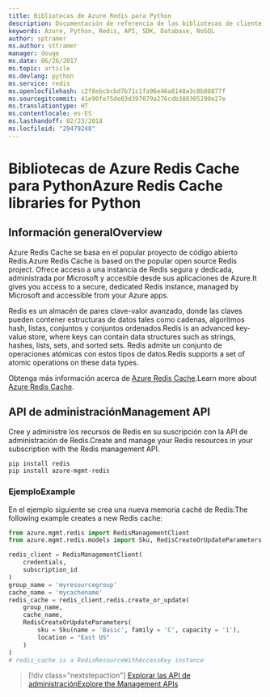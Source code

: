 ```yaml
---
title: Bibliotecas de Azure Redis para Python
description: Documentación de referencia de las bibliotecas de cliente de Python para Redis
keywords: Azure, Python, Redis, API, SDK, Database, NoSQL
author: sptramer
ms.author: sttramer
manager: douge
ms.date: 06/26/2017
ms.topic: article
ms.devlang: python
ms.service: redis
ms.openlocfilehash: c2f8ebcbcbd7b71c1fa96e46a8148a3c0b88877f
ms.sourcegitcommit: 41e90fe75de03d397079a276cdb388305290e27e
ms.translationtype: HT
ms.contentlocale: es-ES
ms.lasthandoff: 02/23/2018
ms.locfileid: "29479248"
---
```

# <a name="azure-redis-cache-libraries-for-python"></a><span data-ttu-id="32c35-104">Bibliotecas de Azure Redis Cache para Python</span><span class="sxs-lookup"><span data-stu-id="32c35-104">Azure Redis Cache libraries for Python</span></span>

## <a name="overview"></a><span data-ttu-id="32c35-105">Información general</span><span class="sxs-lookup"><span data-stu-id="32c35-105">Overview</span></span>

<span data-ttu-id="32c35-106">Azure Redis Cache se basa en el popular proyecto de código abierto Redis.</span><span class="sxs-lookup"><span data-stu-id="32c35-106">Azure Redis Cache is based on the popular open source Redis project.</span></span> <span data-ttu-id="32c35-107">Ofrece acceso a una instancia de Redis segura y dedicada, administrada por Microsoft y accesible desde sus aplicaciones de Azure.</span><span class="sxs-lookup"><span data-stu-id="32c35-107">It gives you access to a secure, dedicated Redis instance, managed by Microsoft and accessible from your Azure apps.</span></span>

<span data-ttu-id="32c35-108">Redis es un almacén de pares clave-valor avanzado, donde las claves pueden contener estructuras de datos tales como cadenas, algoritmos hash, listas, conjuntos y conjuntos ordenados.</span><span class="sxs-lookup"><span data-stu-id="32c35-108">Redis is an advanced key-value store, where keys can contain data structures such as strings, hashes, lists, sets, and sorted sets.</span></span> <span data-ttu-id="32c35-109">Redis admite un conjunto de operaciones atómicas con estos tipos de datos.</span><span class="sxs-lookup"><span data-stu-id="32c35-109">Redis supports a set of atomic operations on these data types.</span></span>

<span data-ttu-id="32c35-110">Obtenga más información acerca de [Azure Redis Cache](https://docs.microsoft.com/azure/redis-cache/).</span><span class="sxs-lookup"><span data-stu-id="32c35-110">Learn more about [Azure Redis Cache](https://docs.microsoft.com/azure/redis-cache/).</span></span>

## <a name="management-api"></a><span data-ttu-id="32c35-111">API de administración</span><span class="sxs-lookup"><span data-stu-id="32c35-111">Management API</span></span>

<span data-ttu-id="32c35-112">Cree y administre los recursos de Redis en su suscripción con la API de administración de Redis.</span><span class="sxs-lookup"><span data-stu-id="32c35-112">Create and manage your Redis resources in your subscription with the Redis management API.</span></span>

```bash
pip install redis
pip install azure-mgmt-redis
```

### <a name="example"></a><span data-ttu-id="32c35-113">Ejemplo</span><span class="sxs-lookup"><span data-stu-id="32c35-113">Example</span></span>

<span data-ttu-id="32c35-114">En el ejemplo siguiente se crea una nueva memoria caché de Redis:</span><span class="sxs-lookup"><span data-stu-id="32c35-114">The following example creates a new Redis cache:</span></span>

```python
from azure.mgmt.redis import RedisManagementClient
from azure.mgmt.redis.models import Sku, RedisCreateOrUpdateParameters

redis_client = RedisManagementClient(
    credentials,
    subscription_id
)
group_name = 'myresourcegroup'
cache_name = 'mycachename'
redis_cache = redis_client.redis.create_or_update(
    group_name,
    cache_name,
    RedisCreateOrUpdateParameters(
        sku = Sku(name = 'Basic', family = 'C', capacity = '1'),
        location = "East US"
    )
)
# redis_cache is a RedisResourceWithAccessKey instance
```

> [!div class="nextstepaction"]
> [<span data-ttu-id="32c35-115">Explorar las API de administración</span><span class="sxs-lookup"><span data-stu-id="32c35-115">Explore the Management APIs</span></span>](/python/api/overview/azure/redis/management)

